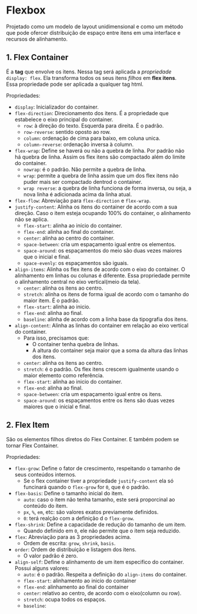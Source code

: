 # Flexbox

Projetado como um modelo de layout unidimensional e como um método que pode ofercer distribuição de espaço entre itens em uma interface e recursos de alinhamento.  

## 1. Flex Container
É a **tag** que envolve os itens. Nessa tag será aplicada a _propriedade_ `display: flex`. Ela transforma todos os seus itens _filhos_ em **flex itens**.  
Essa propriedade pode ser aplicada a qualquer tag html.  
  
Propriedades:
- `display`: Inicializador do container.
- `flex-direction`: Direcionamento dos itens. É a propriedade que estabelece o eixo principal do container.
  - `row`: à direção do texto. Esquerda para direita. É o padrão.
  - `row-reverse`: sentido oposto ao row.
  - `column`: ordenação de cima para baixo, em coluna unica.
  - `column-reverse`: ordenação inversa à column.
- `flex-wrap`: Define se haverá ou não a quebra de linha. Por padrão não há quebra de linha. Assim os flex itens são compactado além do limite do container.
  - `nowrap`: é o padrão. Não permite a quebra de linha.
  - `wrap`: permite a quebra de linha assim que um dos flex itens não puder mais ser compactado dentrod o container.
  - `wrap reverse`: a quebra de linha funciona de forma inversa, ou seja, a nova linha é adicionada acima da linha atual.
- `flex-flow`: Abreviação para `flex-direction` e `flex-wrap`.
- `justify-content`: Alinha os itens do container de acordo com a sua direção. Caso o item esteja ocupando 100% do container, o alinhamento não se aplica.
  - `flex-start`: alinha ao início do container.
  - `flex-end`: alinha ao final do container.
  - `center`: alinha ao centro do container.
  - `space-between`: cria um espaçamento igual entre os elementos.
  - `space-around`: os espaçamentos do meio são duas vezes maiores que o inicial e final.
  - `space-evenly`: os espaçamentos são iguais.
- `align-items`: Alinha os flex itens de acordo com o eixo do container. O alinhamento em linhas ou colunas é diferente. Essa propriedade permite o alinhamento central no eixo vertical(meio da tela).
  - `center`: alinha os itens ao centro.
  - `stretch`: alinha os itens de forma igual de acordo com o tamanho do maior item. É  o padrão.
  - `flex-start`: alinha ao inicio.
  - `flex-end`: alinha ao final.
  - `baseline`: alinha de acordo com a linha base da tipografia dos itens.
- `align-content`: Alinha as linhas do container em relação ao eixo vertical do container.
  - Para isso, precisamos que:
    - O container tenha quebra de linhas.
    - A altura do container seja maior que a soma da altura das linhas dos itens.
  - `center`: alinha os itens ao centro.
  - `stretch`: é o padrão. Os flex itens crescem igualmente usando o maior elemento como referência.
  - `flex-start`: alinha ao inicio do container.
  - `flex-end`: alinha ao final.
  - `space-between`: cria um espaçamento igual entre os itens.
  - `space-around`: os espaçamentos entre os itens são duas vezes maiores que o inicial e final.

## 2. Flex Item
São os elementos filhos diretos do Flex Container. E também podem se tornar Flex Container.  
  
Propriedades:
- `flex-grow`: Define o fator de crescimento, respeitando o tamanho de seus conteúdos internos.
  - Se o flex container tiver a propriedade `justify-content` ela só funcinará quando o `flex-grow` for `0`, que é o padrão.
- `flex-basis`: Define o tamanho inicial do item.
  - `auto`: caso o item não tenha tamanho, este será proporcinal ao conteúdo do item.
  - `px`, `%`, `em`, etc: são valores exatos previamente definidos.
  - `0`: terá realção com a definição d o `flex-grow`.
- `flex-shrink`: Define a capacidade de redução do tamanho de um item.
  - Quando definido em `0`, ele não permite que o item seja reduzido.
- `flex`: Abreviação para as 3 propriedades acima.
  - Ordem de escrita: `grow`, `shrink`, `basis`.
- `order`: Ordem de distribuição e listagem dos itens.
  - O valor padrão é zero.
- `align-self`: Define o alinhamento de um item especifico do container. Possui alguns valores:
  - `auto`: é o padrão. Respeita a definição do `align-items` do container.
  - `flex-start`: alinhamento ao inicio do container
  - `flex-end`: alinhamento ao final do container
  - `center`: relativo ao centro, de acordo com o eixo(column ou row).
  - `stretch`: ocupa todos os espaços.
  - `baseline`: 